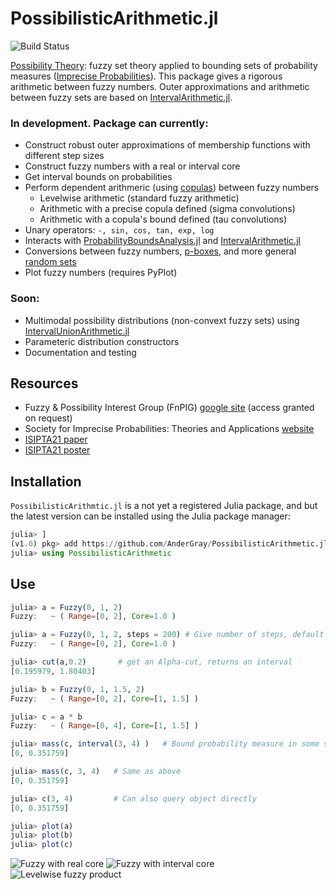 # PossibilisticArithmetic.jl
![Build Status](https://github.com/Institute-for-Risk-and-Uncertainty/FuzzyArithmetic.jl/workflows/CI/badge.svg)

[Possibility Theory](https://en.wikipedia.org/wiki/Possibility_theory): fuzzy set theory applied to bounding sets of probability measures ([Imprecise Probabilities](https://en.wikipedia.org/wiki/Imprecise_probability)). This package gives a rigorous arithmetic between fuzzy numbers. Outer approximations and arithmetic between fuzzy sets are based on [IntervalArithmetic.jl](https://github.com/JuliaIntervals/IntervalArithmetic.jl).

### In development. Package can currently:

* Construct robust outer approximations of membership functions with different step sizes
* Construct fuzzy numbers with a real or interval core
* Get interval bounds on probabilities
* Perform dependent arithmeric (using [copulas](https://github.com/AnderGray/BivariateCopulas.jl)) between fuzzy numbers
    * Levelwise arithmetic (standard fuzzy arithmetic)
    * Arithmetic with a precise copula defined (sigma convolutions)
    * Arithmetic with a copula's bound defined (tau convolutions)
* Unary operators: `-, sin, cos, tan, exp, log`
* Interacts with [ProbabilityBoundsAnalysis.jl](https://github.com/AnderGray/ProbabilityBoundsAnalysis.jl) and [IntervalArithmetic.jl](https://github.com/JuliaIntervals/IntervalArithmetic.jl)
* Conversions between fuzzy numbers, [p-boxes](https://en.wikipedia.org/wiki/Probability_box), and more general [random sets](https://en.wikipedia.org/wiki/Dempster–Shafer_theory)
* Plot fuzzy numbers (requires PyPlot)

### Soon:
* Multimodal possibility distributions (non-convext fuzzy sets) using [IntervalUnionArithmetic.jl](https://github.com/AnderGray/IntervalUnionArithmetic.jl)
* Parameteric distribution constructors
* Documentation and testing

Resources
---

* Fuzzy & Possibility Interest Group (FnPIG) [google site](https://sites.google.com/site/fuzzypossrisk/) (access granted on request)
* Society for Imprecise Probabilities: Theories and Applications [website](https://www.sipta.org)
* [ISIPTA21 paper](https://leo.ugr.es/isipta21/pmlr/gray21.pdf)
* [ISIPTA21 poster](https://www.researchgate.net/publication/353220811_Poster_Dependent_Possibilistic_Arithmetic_using_Copulas)


Installation
---

`PossibilisticArithmtic.jl` is a not yet a registered Julia package, and but the latest version can be installed using the Julia package manager:

```julia
julia> ]
(v1.0) pkg> add https://github.com/AnderGray/PossibilisticArithmetic.jl
julia> using PossibilisticArithmetic
```

Use
---

```julia
julia> a = Fuzzy(0, 1, 2)
Fuzzy: 	 ~ ( Range=[0, 2], Core=1.0 )

julia> a = Fuzzy(0, 1, 2, steps = 200) # Give number of steps, default = 200
Fuzzy: 	 ~ ( Range=[0, 2], Core=1.0 )

julia> cut(a,0.2)       # get an Alpha-cut, returns an interval
[0.195979, 1.80403]

julia> b = Fuzzy(0, 1, 1.5, 2)
Fuzzy: 	 ~ ( Range=[0, 2], Core=[1, 1.5] )

julia> c = a * b
Fuzzy: 	 ~ ( Range=[0, 4], Core=[1, 1.5] )

julia> mass(c, interval(3, 4) )   # Bound probability measure in some set
[0, 0.351759]

julia> mass(c, 3, 4)   # Same as above
[0, 0.351759]

julia> c(3, 4)         # Can also query object directly
[0, 0.351759]

julia> plot(a)
julia> plot(b)
julia> plot(c)
```
![Fuzzy with real core](https://i.imgur.com/7ZYbTyR.png)
![Fuzzy with interval core](https://i.imgur.com/h8h3u7c.png)
![Levelwise fuzzy product](https://i.imgur.com/pq4djBT.png)
